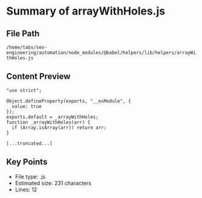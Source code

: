 # Summary of arrayWithHoles.js
  
## File Path
`/home/tabs/seo-engineering/automation/node_modules/@babel/helpers/lib/helpers/arrayWithHoles.js`

## Content Preview
```
"use strict";

Object.defineProperty(exports, "__esModule", {
  value: true
});
exports.default = _arrayWithHoles;
function _arrayWithHoles(arr) {
  if (Array.isArray(arr)) return arr;
}

[...truncated...]
```

## Key Points
- File type: .js
- Estimated size: 231 characters
- Lines: 12
